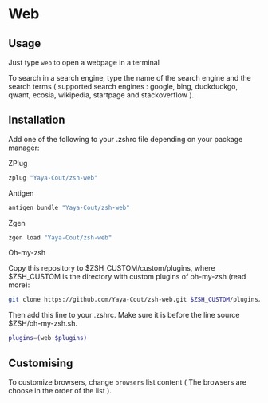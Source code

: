 # Web

## Usage

Just type `web` to open a webpage in a terminal

To search in a search engine, type the name of the search engine  and the search terms ( supported search engines : google, bing, duckduckgo, qwant, ecosia, wikipedia, startpage and stackoverflow ).

## Installation

Add one of the following to your .zshrc file depending on your package manager:

ZPlug

```zsh
zplug "Yaya-Cout/zsh-web"
```

Antigen

```zsh
antigen bundle "Yaya-Cout/zsh-web"
```

Zgen

```zsh
zgen load "Yaya-Cout/zsh-web"
```

Oh-my-zsh

Copy this repository to $ZSH_CUSTOM/custom/plugins, where $ZSH_CUSTOM is the directory with custom plugins of oh-my-zsh (read more):

```zsh
git clone https://github.com/Yaya-Cout/zsh-web.git $ZSH_CUSTOM/plugins/web
```

Then add this line to your .zshrc. Make sure it is before the line source $ZSH/oh-my-zsh.sh.

```zsh
plugins=(web $plugins)
```

## Customising

To customize browsers, change `browsers` list content ( The browsers are choose in the order of the list ).
